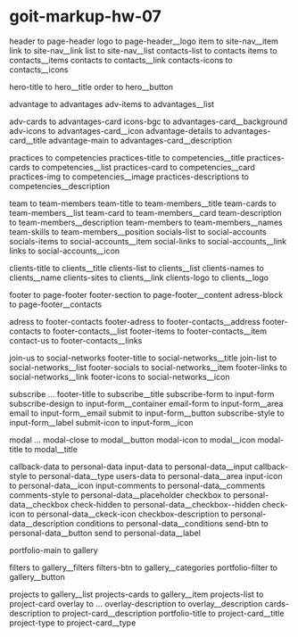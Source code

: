 # goit-markup-hw-07

<!-- HEADER -->
header to page-header
logo to page-header__logo
item to site-nav__item
link to site-nav__link
list to site-nav__list
contacts-list to contacts
items to contacts__items
contacts to contacts__link
contacts-icons to contacts__icons

<!-- HERO -->
hero-title to hero__title
order to hero__button

<!-- Advantages -->
advantage to advantages
adv-items to advantages__list

adv-cards to advantages-card
icons-bgc to advantages-card__background
adv-icons to advantages-card__icon
advantage-details to advantages-card__title
advantage-main to advantages-card__description

 <!-- Сompetencies -->
practices to competencies
practices-title to competencies__title
practices-cards to competencies__list
practices-card to competencies__card
practices-img to competencies__image
practices-descriptions to competencies__description

<!-- Our team -->
team to team-members
team-title to team-members__title
team-cards to team-members__list
team-card to team-members__card
team-description to team-members__description
team-members to team-members__names
team-skills to team-members__position
socials-list to social-accounts
socials-items to social-accounts__item
social-links to social-accounts__link
links to social-accounts__icon

<!-- Clients -->
clients-title to clients__title
clients-list to clients__list
clients-names to clients__name
clients-sites to clients__link
clients-logo to clients__logo

<!-- Footer -->
footer to page-footer
footer-section to page-footer__content
adress-block to page-footer__contacts

adress to footer-contacts
footer-adress to footer-contacts__address
footer-contacts to footer-contacts__list
footer-items to footer-contacts__item
contact-us to footer-contacts__links

join-us to social-networks
footer-title to social-networks__title
join-list to social-networks__list
footer-socials to social-networks__item
footer-links to social-networks__link
footer-icons to social-networks__icon

subscribe ...
footer-title to subscribe__title
subscribe-form to input-form
subscribe-design to input-form__container
email-form to input-form__area
email to input-form__email
submit to input-form__button
subscribe-style to input-form__label
submit-icon to input-form__icon

<!-- Modal -->
modal ...
modal-close to modal__button
modal-icon to modal__icon
modal-title to modal__title

callback-data to personal-data
input-data to personal-data__input
callback-style to personal-data__type
users-data to personal-data__area
input-icon to personal-data__icon
input-comments to personal-data__comments
comments-style to personal-data__placeholder
checkbox to personal-data__checkbox
check-hidden to personal-data__checkbox--hidden
check-icon to personal-data__ckeck-icon
checkbox-description to personal-data__description
conditions to personal-data__conditions
send-btn to personal-data__button
send to personal-data__label

<!-- Portfolio -->
portfolio-main to gallery

filters to gallery__filters
filters-btn to gallery__categories
portfolio-filter to gallery__button

projects to gallery__list
projects-cards to gallery__item
projects-list to project-card
overlay to ...
overlay-description to overlay__description
cards-description to project-card__description
portfolio-title to project-card__title
project-type to project-card__type